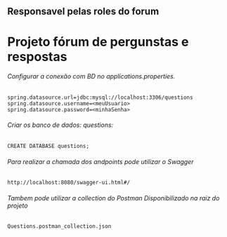 ## Responsavel pelas roles do forum

# Projeto fórum de pergunstas e respostas

###### Configurar a conexão com BD no applications.properties.
    spring.datasource.url=jdbc:mysql://localhost:3306/questions
    spring.datasource.username=<meuUsuario>
    spring.datasource.password=<minhaSenha>

###### Criar os banco de dados: questions:
    CREATE DATABASE questions;

###### Para realizar a chamada dos andpoints pode utilizar o Swagger
    http://localhost:8080/swagger-ui.html#/

###### Tambem pode utilizar a collection do Postman Disponibilizado na raiz do projeto
    Questions.postman_collection.json

